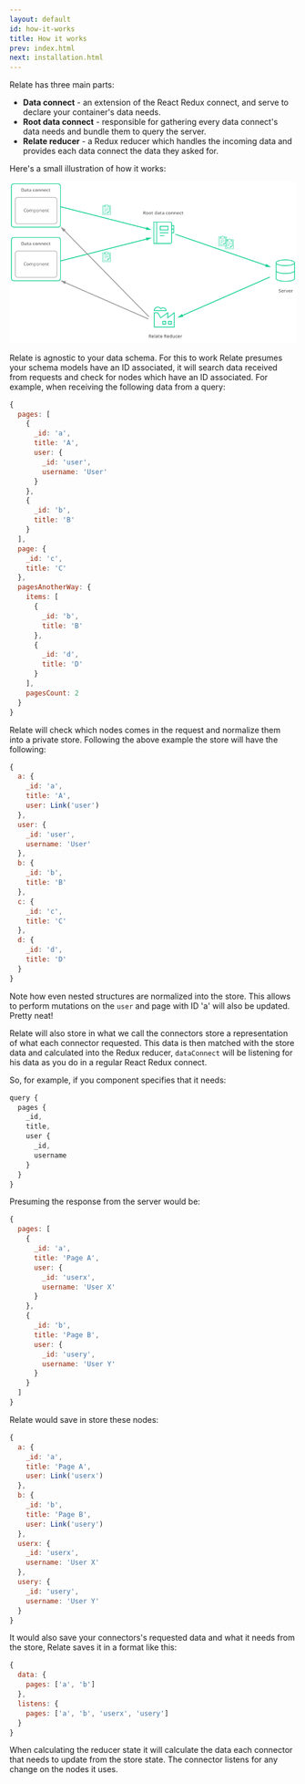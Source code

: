 ```yaml
---
layout: default
id: how-it-works
title: How it works
prev: index.html
next: installation.html
---
```


Relate has three main parts:

* **Data connect** - an extension of the React Redux connect, and serve to declare your container's data needs.
* **Root data connect** - responsible for gathering every data connect's data needs and bundle them to query the server.
* **Relate reducer** - a Redux reducer which handles the incoming data and provides each data connect the data they asked for.

Here's a small illustration of how it works:

![Relate scheme](images/relate_scheme.png)

Relate is agnostic to your data schema. For this to work Relate presumes your schema models have an ID associated, it will search data received from requests and check for nodes which have an ID associated. For example, when receiving the following data from a query:

```js
{
  pages: [
    {
      _id: 'a',
      title: 'A',
      user: {
        _id: 'user',
        username: 'User'
      }
    },
    {
      _id: 'b',
      title: 'B'
    }
  ],
  page: {
    _id: 'c',
    title: 'C'
  },
  pagesAnotherWay: {
    items: [
      {
        _id: 'b',
        title: 'B'
      },
      {
        _id: 'd',
        title: 'D'
      }
    ],
    pagesCount: 2
  }
}
```

Relate will check which nodes comes in the request and normalize them into a private store. Following the above example the store will have the following:

```js
{
  a: {
    _id: 'a',
    title: 'A',
    user: Link('user')
  },
  user: {
    _id: 'user',
    username: 'User'
  },
  b: {
    _id: 'b',
    title: 'B'
  },
  c: {
    _id: 'c',
    title: 'C'
  },
  d: {
    _id: 'd',
    title: 'D'
  }
}
```

Note how even nested structures are normalized into the store. This allows to perform mutations on the `user` and page with ID 'a' will also be updated. Pretty neat!

Relate will also store in what we call the connectors store a representation of what each connector requested. This data is then matched with the store data and calculated into the Redux reducer, `dataConnect` will be listening for his data as you do in a regular React Redux connect.

So, for example, if you component specifies that it needs:

```js
query {
  pages {
    _id,
    title,
    user {
      _id,
      username
    }
  }
}
```

Presuming the response from the server would be:

```js
{
  pages: [
    {
      _id: 'a',
      title: 'Page A',
      user: {
        _id: 'userx',
        username: 'User X'
      }
    },
    {
      _id: 'b',
      title: 'Page B',
      user: {
        _id: 'usery',
        username: 'User Y'
      }
    }
  ]
}
```

Relate would save in store these nodes:

```js
{
  a: {
    _id: 'a',
    title: 'Page A',
    user: Link('userx')
  },
  b: {
    _id: 'b',
    title: 'Page B',
    user: Link('usery')
  },
  userx: {
    _id: 'userx',
    username: 'User X'
  },
  usery: {
    _id: 'usery',
    username: 'User Y'
  }
}
```

It would also save your connectors's requested data and what it needs from the store, Relate saves it in a format like this:

```js
{
  data: {
    pages: ['a', 'b']
  },
  listens: {
    pages: ['a', 'b', 'userx', 'usery']
  }
}
```

When calculating the reducer state it will calculate the data each connector that needs to update from the store state. The connector listens for any change on the nodes it uses.
